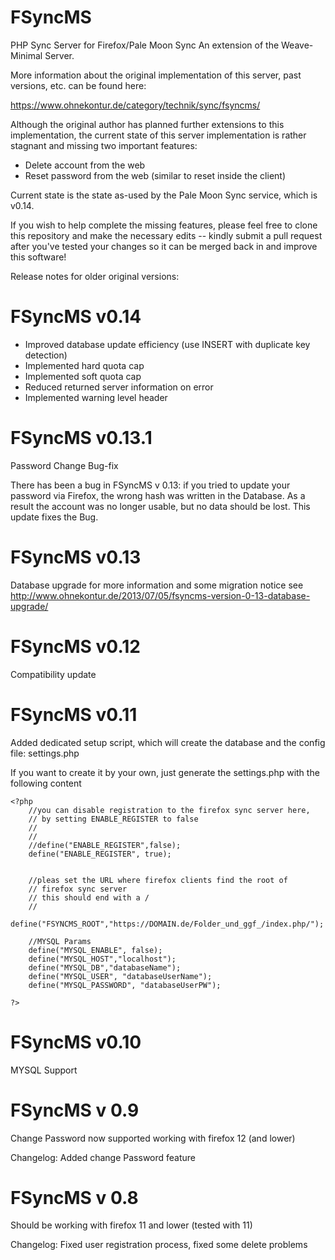 FSyncMS
=======

PHP Sync Server for Firefox/Pale Moon Sync
An extension of the Weave-Minimal Server.

More information about the original implementation of this server, past versions, etc.
can be found here:

https://www.ohnekontur.de/category/technik/sync/fsyncms/

Although the original author has planned further extensions to this implementation,
the current state of this server implementation is rather stagnant and missing two
important features:
* Delete account from the web
* Reset password from the web (similar to reset inside the client)

Current state is the state as-used by the Pale Moon Sync service, which is v0.14.

If you wish to help complete the missing features, please feel free to clone this repository and make 
the necessary edits -- kindly submit a pull request after you've tested your changes so it can be merged
back in and improve this software!

Release notes for older original versions:

FSyncMS v0.14
======

- Improved database update efficiency (use INSERT with duplicate key detection)
- Implemented hard quota cap
- Implemented soft quota cap
- Reduced returned server information on error
- Implemented warning level header

FSyncMS v0.13.1
======
Password Change Bug-fix

There has been a bug in FSyncMS v 0.13: if you tried to update your password via Firefox, the wrong hash
was written in the Database. As a result the account was no longer usable, but no data should be lost.
This update fixes the Bug.

FSyncMS v0.13
======
Database upgrade
for more information and some migration notice see
http://www.ohnekontur.de/2013/07/05/fsyncms-version-0-13-database-upgrade/


FSyncMS v0.12
======
Compatibility update 

FSyncMS v0.11
======
Added dedicated setup script, which will create the database and the config file: settings.php

If you want to create it by your own, just generate the settings.php with the following content

    <?php
        //you can disable registration to the firefox sync server here,
        // by setting ENABLE_REGISTER to false
        //
        //
        //define("ENABLE_REGISTER",false);
        define("ENABLE_REGISTER", true);


        //pleas set the URL where firefox clients find the root of 
        // firefox sync server
        // this should end with a /
        //
        define("FSYNCMS_ROOT","https://DOMAIN.de/Folder_und_ggf_/index.php/");

        //MYSQL Params
        define("MYSQL_ENABLE", false);
        define("MYSQL_HOST","localhost");
        define("MYSQL_DB","databaseName");
        define("MYSQL_USER", "databaseUserName");
        define("MYSQL_PASSWORD", "databaseUserPW");

    ?>


FSyncMS v0.10
======
MYSQL Support

FSyncMS v 0.9
======
Change Password now supported 
working with firefox 12 (and lower)

Changelog:
Added change Password feature

FSyncMS v 0.8
======
Should be working with firefox 11 and lower (tested with 11)

Changelog:
Fixed user registration process,
fixed some delete problems
